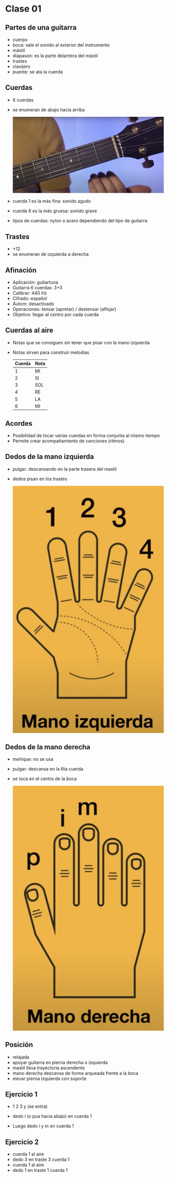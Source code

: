 # Clase 01

## Partes de una guitarra

* cuerpo
* boca: sale el sonido al exterior del instrumento
* mástil
* diapason: es la parte delantera del mástil
* trastes
* clavijero
* puente: se ata la cuerda

## Cuerdas

* 6 cuerdas
* se enumeran de abajo hacia arriba

  ![cuerdas](img/cuerdas.png)

* cuerda 1 es la más fina: sonido agudo
* cuerda 6 es la más gruesa: sonido grave

* tipos de cuerdas: nylon o acero dependiendo del tipo de guitarra

## Trastes

* +12
* se enumeran de izquierda a derecha

## Afinación

* Aplicación: guitartuna
* Guitarra 6 cuerdas: 3+3
* Calibrar: 440 Hz
* Cifrado: español
* Autom: desactivado
* Operaciones: tensar (apretar) / destensar (aflojar)
* Objetivo: llegar al centro por cada cuerda

## Cuerdas al aire

* Notas que se consiguen sin tener que pisar con la mano izquierda
* Notas sirven para construir melodias

  | Cuerda | Nota |
  | --     | --   |
  | 1      | MI   |
  | 2      | SI   |
  | 3      | SOL  |
  | 4      | RE   |
  | 5      | LA   |
  | 6      | MI   |

## Acordes

* Posibilidad de tocar varias cuerdas en forma conjunta al mismo tiempo
* Permite crear acompañamiento de canciones (ritmos)

## Dedos de la mano izquierda

* pulgar: descansando en la parte trasera del mastil
* dedos pisan en los trastes

  ![dedos mano izq](img/dedos-mano-izq.png)

## Dedos de la mano derecha

* meñique: no se usa
* pulgar: descansa en la 6ta cuerda
* se toca en el centro de la boca

  ![dedos manos der](img/dedos-mano-der.png)

## Posición

* relajada
* apoyar guitarra en pierna derecha o izquierda
* mastil lleva trayectoria ascendente
* mano derecha descansa de forma arqueada frente a la boca
* elevar pierna izquierda con soporte

## Ejercicio 1

* 1 2 3 y (se entra)
* dedo i (o pua hacia abajo) en cuerda 1

* Luego dedo i y m en cuerda 1

## Ejercicio 2

* cuerda 1 al aire
* dedo 3 en traste 3 cuerda 1
* cuerda 1 al aire
* dedo 1 en traste 1 cuerda 1
